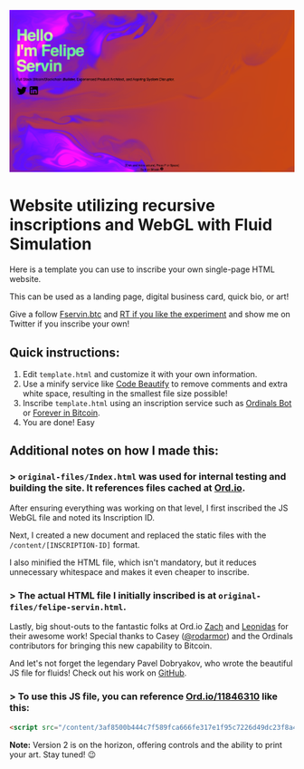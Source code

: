 ![A preview](preview.png)
# Website utilizing recursive inscriptions and WebGL with Fluid Simulation

Here is a template you can use to inscribe your own single-page HTML website.

This can be used as a landing page, digital business card, quick bio, or art!

Give a follow [Fservin.btc](https://twitter.com/fservin) and [RT if you like the experiment](https://twitter.com/fservin/status/1669056738732183552?s=20) and show me on Twitter if you inscribe your own!

## Quick instructions:
1. Edit `template.html` and customize it with your own information.
2. Use a minify service like [Code Beautify](https://codebeautify.org/minify-html) to remove comments and extra white space, resulting in the smallest file size possible!
3. Inscribe `template.html` using an inscription service such as [Ordinals Bot](https://ordinalsbot.com/) or [Forever in Bitcoin](https://foreverinbitcoin.com/).
4. You are done! Easy


## Additional notes on how I made this:
### > `original-files/Index.html` was used for internal testing and building the site. It references files cached at [Ord.io](https://ord.io/).

After ensuring everything was working on that level, I first inscribed the JS WebGL file and noted its Inscription ID.

Next, I created a new document and replaced the static files with the `/content/[INSCRIPTION-ID]` format.

I also minified the HTML file, which isn't mandatory, but it reduces unnecessary whitespace and makes it even cheaper to inscribe.

### > The actual HTML file I initially inscribed is at `original-files/felipe-servin.html`.

Lastly, big shout-outs to the fantastic folks at Ord.io [Zach](https://twitter.com/zachmeyer_) and [Leonidas](https://twitter.com/LeonidasNFT) for their awesome work! Special thanks to Casey ([@rodarmor](https://twitter.com/rodarmor)) and the Ordinals contributors for bringing this new capability to Bitcoin.

And let's not forget the legendary Pavel Dobryakov, who wrote the beautiful JS file for fluids! Check out his work on [GitHub](https://github.com/PavelDoGreat/WebGL-Fluid-Simulation).

### > To use this JS file, you can reference [Ord.io/11846310](https://www.ord.io/11846310) like this:

```html
<script src="/content/3af8500b444c7f589fca666fe317e1f95c7226d49dc23f8a4b86093f01f3e7adi0"></script>
```

**Note:** Version 2 is on the horizon, offering controls and the ability to print your art. Stay tuned! 😉
